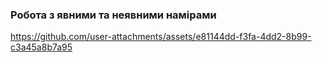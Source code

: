 ### Робота з явними та неявними намірами



https://github.com/user-attachments/assets/e81144dd-f3fa-4dd2-8b99-c3a45a8b7a95





